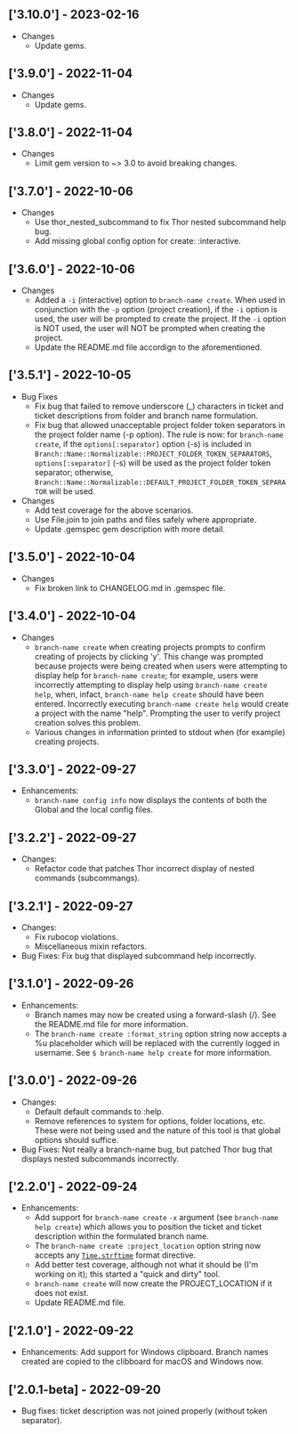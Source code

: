 ## ['3.10.0'] - 2023-02-16
* Changes
  * Update gems.

## ['3.9.0'] - 2022-11-04
* Changes
  * Update gems.

## ['3.8.0'] - 2022-11-04
* Changes
  * Limit gem version to ~> 3.0 to avoid breaking changes.

## ['3.7.0'] - 2022-10-06
* Changes
  * Use thor_nested_subcommand to fix Thor nested subcommand help bug.
  * Add missing global config option for create: :interactive.

## ['3.6.0'] - 2022-10-06
* Changes
  * Added a `-i` (interactive) option to `branch-name create`. When used in conjunction with the `-p` option (project creation), if the `-i` option is used, the user will be prompted to create the project. If the `-i` option is NOT used, the user will NOT be prompted when creating the project.
  * Update the README.md file accordign to the aforementioned.

## ['3.5.1'] - 2022-10-05
* Bug Fixes
  * Fix bug that failed to remove underscore (_) characters in ticket and ticket descriptions from folder and branch name formulation.
  * Fix bug that allowed unacceptable project folder token separators in the project folder name (-p option). The rule is now: for `branch-name create`, if the `options[:separator]` option (-s) is included in `Branch::Name::Normalizable::PROJECT_FOLDER_TOKEN_SEPARATORS`, `options[:separator]` (-s) will be used as the project folder token separator; otherwise, `Branch::Name::Normalizable::DEFAULT_PROJECT_FOLDER_TOKEN_SEPARATOR` will be used.
* Changes
  * Add test coverage for the above scenarios.
  * Use File.join to join paths and files safely where appropriate.
  * Update .gemspec gem description with more detail.

## ['3.5.0'] - 2022-10-04
* Changes
  * Fix broken link to CHANGELOG.md in .gemspec file.

## ['3.4.0'] - 2022-10-04
* Changes
  * `branch-name create` when creating projects prompts to confirm creating of projects by clicking 'y'. This change was prompted because projects were being created when users were attempting to display help for `branch-name create`; for example, users were incorrectly attempting to display help using `branch-name create help`, when, infact, `branch-name help create` should have been entered. Incorrectly executing `branch-name create help` would create a project with the name "help". Prompting the user to verify project creation solves this problem.
  * Various changes in information printed to stdout when (for example) creating projects.

## ['3.3.0'] - 2022-09-27
* Enhancements:
  * `branch-name config info` now displays the contents of both the Global and the local config files.

## ['3.2.2'] - 2022-09-27
* Changes:
  * Refactor code that patches Thor incorrect display of nested commands (subcommangs).

## ['3.2.1'] - 2022-09-27
* Changes:
  * Fix rubocop violations.
  * Miscellaneous mixin refactors.
* Bug Fixes: Fix bug that displayed subcommand help incorrectly.

## ['3.1.0'] - 2022-09-26
* Enhancements:
  * Branch names may now be created using a forward-slash (/). See the README.md file for more information.
  * The `branch-name create :format_string` option string now accepts a %u placeholder which will be replaced with the currently logged in username. See `$ branch-name help create` for more information.

## ['3.0.0'] - 2022-09-26
* Changes:
  * Default default commands to :help.
  * Remove references to system for options, folder locations, etc. These were not being used and the nature of this tool is that global options should suffice.
* Bug Fixes: Not really a branch-name bug, but patched Thor bug that displays nested subcommands incorrectly.

## ['2.2.0'] - 2022-09-24
* Enhancements:
  * Add support for `branch-name create` `-x` argument (see `branch-name help create`) which allows you to position the ticket and ticket description within the formulated branch name.
  * The `branch-name create :project_location` option string now accepts any [`Time.strftime`](`https://apidock.com/ruby/Time/strftime`) format directive.
  * Add better test coverage, although not what it should be (I'm working on it); this started a "quick and dirty" tool.
  * `branch-name create` will now create the PROJECT_LOCATION if it does not exist.
  * Update README.md file.

## ['2.1.0'] - 2022-09-22
* Enhancements: Add support for Windows clipboard. Branch names created are copied to the clibboard for macOS and Windows now.

## ['2.0.1-beta] - 2022-09-20
* Bug fixes: ticket description was not joined properly (without token separator).
